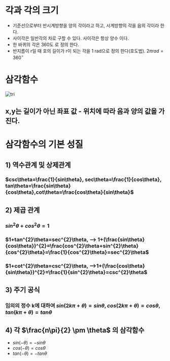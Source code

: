 # 각과 각의 크기
 + 기준선으로부터 반시계방향을 양의 각이라고 하고, 시계방향의 각을 음의 각이라 한다.
 + 사이각은 일반각의 차로 구할 수 있다. 사이각은 항상 양수 이다.
 + 한 바퀴의 각은 360도 로 정의 한다.
 + 반지름이 r일 때 호의 길이가 r이 되는 각을 1 rad으로 정의 한다(호도법). $2\pi rad=360^{\circ}$

# 삼각함수
![tri](https://github.com/DooHub/Electromagnetic_Math/assets/99073912/5f8af861-c68b-430c-b0fc-e87b2dfd28cb)

## x,y는 길이가 아닌 좌표 값 - 위치에 따라 음과 양의 값을 가진다.

# 삼각함수의 기본 성질
## 1) 역수관계 및 상제관계
  ### $csc\theta=\frac{1}{sin\theta}, sec\theta=\frac{1}{cos\theta}, tan\theta=\frac{sin\theta}{cos\theta},cot\theta=\frac{cos\theta}{sin\theta}$
## 2) 제곱 관계
  ### $sin^{2}\theta + cos^{2}\theta = 1$
  ### $1+tan^{2}\theta=sec^{2}\theta, --> 1+(\frac{sin\theta}{cos\theta})^{2}=\frac{cos^{2}\theta+sin^{2}\theta}{cos^{2}\theta}=\frac{1}{cos^{2}\theta}=sec^{2}\theta$
  ### $1+cot^{2}\theta=csc^{2}\theta, -->1+(\frac{cos\theta}{sin\theta})^{2}=\frac{1}{sin^{2}\theta}=csc^{2}\theta$
## 3) 주기 공식    
  ### 임의의 정수 k에 대하여 $sin(2k\pi+\theta)=sin\theta, cos(2k\pi+\theta)=cos\theta, tan(k\pi+\theta)=tan\theta$
## 4) 각 $\frac{n\pi}{2} \pm \theta$ 의 삼각함수
  + $sin(-\theta)= -sin\theta$
  + $cos(-\theta)=cos\theta$
  + $tan(-\theta)=-tan\theta$
